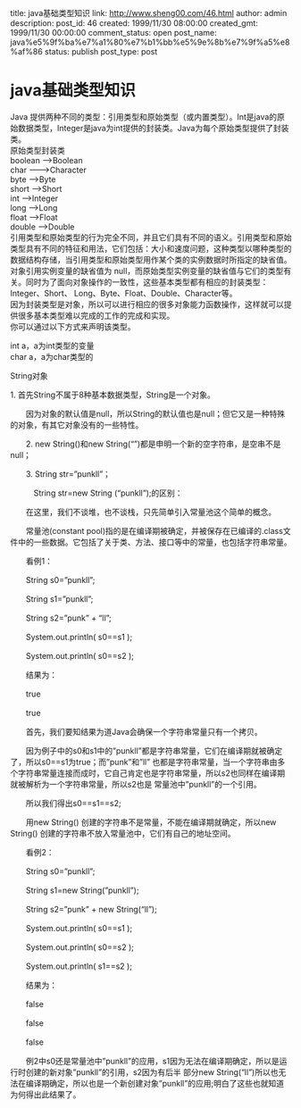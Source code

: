 title: java基础类型知识
link: http://www.sheng00.com/46.html
author: admin
description: 
post_id: 46
created: 1999/11/30 08:00:00
created_gmt: 1999/11/30 00:00:00
comment_status: open
post_name: java%e5%9f%ba%e7%a1%80%e7%b1%bb%e5%9e%8b%e7%9f%a5%e8%af%86
status: publish
post_type: post

# java基础类型知识

Java 提供两种不同的类型：引用类型和原始类型（或内置类型）。Int是java的原始数据类型，Integer是java为int提供的封装类。Java为每个原始类型提供了封装类。  
原始类型封装类  
boolean -->Boolean  
char --->Character  
byte -->Byte  
short -->Short  
int -->Integer  
long -->Long  
float -->Float  
double -->Double  
引用类型和原始类型的行为完全不同，并且它们具有不同的语义。引用类型和原始类型具有不同的特征和用法，它们包括：大小和速度问题，这种类型以哪种类型的 数据结构存储，当引用类型和原始类型用作某个类的实例数据时所指定的缺省值。对象引用实例变量的缺省值为 null，而原始类型实例变量的缺省值与它们的类型有关。同时为了面向对象操作的一致性，这些基本类型都有相应的封装类型：Integer、Short、 Long、Byte、Float、Double、Character等。        
因为封装类型是对象，所以可以进行相应的很多对象能力函数操作，这样就可以提供很多基本类型难以完成的工作的完成和实现。     
你可以通过以下方式来声明该类型。

int a，a为int类型的变量  
char a，a为char类型的

String对象

1\. 首先String不属于8种基本数据类型，String是一个对象。

　　因为对象的默认值是null，所以String的默认值也是null；但它又是一种特殊的对象，有其它对象没有的一些特性。

　　2. new String()和new String(“”)都是申明一个新的空字符串，是空串不是null；

　　3. String str=”punkll”；

　　　String str=new String (“punkll”);的区别：

　　在这里，我们不谈堆，也不谈栈，只先简单引入常量池这个简单的概念。

　　常量池(constant pool)指的是在编译期被确定，并被保存在已编译的.class文件中的一些数据。它包括了关于类、方法、接口等中的常量，也包括字符串常量。

　　看例1：

　　String s0=”punkll”;

　　String s1=”punkll”;

　　String s2=”punk” + “ll”;

　　System.out.println( s0==s1 );

　　System.out.println( s0==s2 );

　　结果为：

　　true

　　true

　　首先，我们要知结果为道Java会确保一个字符串常量只有一个拷贝。

　　因为例子中的s0和s1中的”punkll”都是字符串常量，它们在编译期就被确定了，所以s0==s1为true；而”punk”和”ll” 也都是字符串常量，当一个字符串由多个字符串常量连接而成时，它自己肯定也是字符串常量，所以s2也同样在编译期就被解析为一个字符串常量，所以s2也是 常量池中”punkll”的一个引用。

　　所以我们得出s0==s1==s2;

　　用new String() 创建的字符串不是常量，不能在编译期就确定，所以new String() 创建的字符串不放入常量池中，它们有自己的地址空间。

　　看例2：

　　String s0=”punkll”;

　　String s1=new String(”punkll”);

　　String s2=”punk” + new String(“ll”);

　　System.out.println( s0==s1 );

　　System.out.println( s0==s2 );

　　System.out.println( s1==s2 );

　　结果为：

　　false

　　false

　　false

　　例2中s0还是常量池中”punkll”的应用，s1因为无法在编译期确定，所以是运行时创建的新对象”punkll”的引用，s2因为有后半 部分new String(“ll”)所以也无法在编译期确定，所以也是一个新创建对象”punkll”的应用;明白了这些也就知道为何得出此结果了。